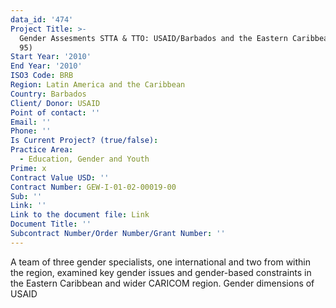 ```yaml
---
data_id: '474'
Project Title: >-
  Gender Assesments STTA & TTO: USAID/Barbados and the Eastern Caribbean (TDY
  95)
Start Year: '2010'
End Year: '2010'
ISO3 Code: BRB
Region: Latin America and the Caribbean
Country: Barbados
Client/ Donor: USAID
Point of contact: ''
Email: ''
Phone: ''
Is Current Project? (true/false): 
Practice Area:
  - Education, Gender and Youth
Prime: x
Contract Value USD: ''
Contract Number: GEW-I-01-02-00019-00
Sub: ''
Link: ''
Link to the document file: Link
Document Title: ''
Subcontract Number/Order Number/Grant Number: ''
---
```


A team of three gender specialists, one international and two from within the region, examined key gender issues and gender-based constraints in the Eastern Caribbean and wider CARICOM region. Gender dimensions of USAID